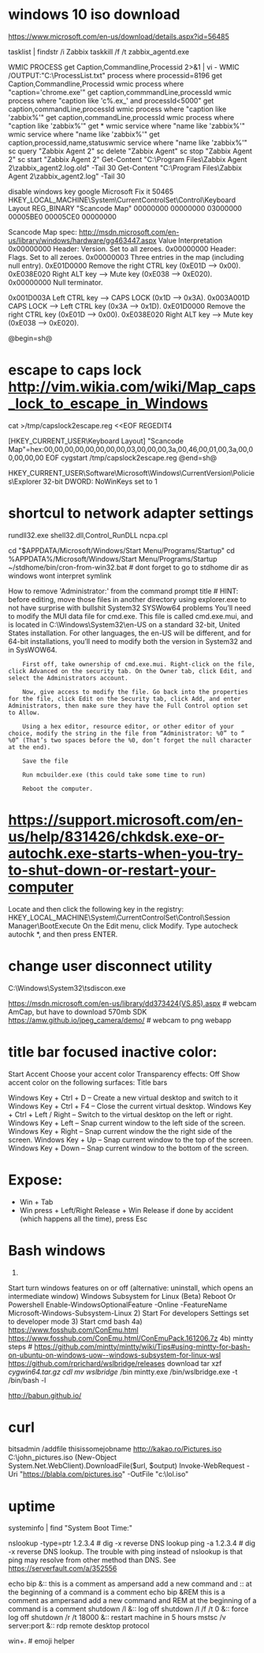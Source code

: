 # windows 10 iso download
https://www.microsoft.com/en-us/download/details.aspx?id=56485

tasklist | findstr /i Zabbix
taskkill /f /t zabbix_agentd.exe


WMIC PROCESS get Caption,Commandline,Processid 2>&1 | vi -
WMIC /OUTPUT:"C:\ProcessList.txt" process where processid=8196 get Caption,Commandline,Processid
wmic process where "caption='chrome.exe'" get caption,commmandLine,processId
wmic process where "caption like 'c%.ex_' and processId<5000" get caption,commandLine,processId
wmic process where "caption like 'zabbix%'" get caption,commandLine,processId
wmic process where "caption like 'zabbix%'" get *
wmic service where "name like 'zabbix%'"
wmic service where "name like 'zabbix%'" get caption,processid,name,statuswmic service where "name like 'zabbix%'"
sc query "Zabbix Agent 2"
sc delete "Zabbix Agent"
sc stop "Zabbix Agent 2"
sc start "Zabbix Agent 2"
Get-Content "C:\Program Files\Zabbix Agent 2\zabbix_agent2.log.old" -Tail 30
Get-Content "C:\Program Files\Zabbix Agent 2\zabbix_agent2.log" -Tail 30

disable windows key
google Microsoft Fix it 50465
HKEY_LOCAL_MACHINE\System\CurrentControlSet\Control\Keyboard Layout
REG_BINARY "Scancode Map" 00000000 00000000 03000000 00005BE0 00005CE0 00000000

Scancode Map spec: http://msdn.microsoft.com/en-us/library/windows/hardware/gg463447.aspx
Value	Interpretation
0x00000000	Header: Version. Set to all zeroes.
0x00000000	Header: Flags. Set to all zeroes.
0x00000003	Three entries in the map (including null entry).
0xE01D0000	Remove the right CTRL key (0xE01D --> 0x00).
0xE038E020	Right ALT key --> Mute key (0xE038 --> 0xE020).
0x00000000	Null terminator.

0x001D003A Left CTRL key --> CAPS LOCK (0x1D --> 0x3A).
0x003A001D CAPS LOCK --> Left CTRL key (0x3A --> 0x1D).
0xE01D0000	Remove the right CTRL key (0xE01D --> 0x00).
0xE038E020	Right ALT key --> Mute key (0xE038 --> 0xE020).

@begin=sh@
# escape to caps lock http://vim.wikia.com/wiki/Map_caps_lock_to_escape_in_Windows
cat >/tmp/capslock2escape.reg <<EOF
REGEDIT4

[HKEY_CURRENT_USER\Keyboard Layout]
"Scancode Map"=hex:00,00,00,00,00,00,00,00,03,00,00,00,3a,00,46,00,01,00,3a,00,00,00,00,00
EOF
cygstart /tmp/capslock2escape.reg
@end=sh@


HKEY_CURRENT_USER\Software\Microsoft\Windows\CurrentVersion\Policies\Explorer
32-bit DWORD: NoWinKeys set to 1

# shortcul to network adapter settings
rundll32.exe shell32.dll,Control_RunDLL ncpa.cpl


cd "$APPDATA/Microsoft/Windows/Start Menu/Programs/Startup"
cd %APPDATA%/Microsoft/Windows/Start Menu/Programs/Startup
~/stdhome/bin/cron-from-win32.bat # dont forget to go to stdhome dir as windows wont interpret symlink




How to remove 'Administrator:' from the command prompt title
	# HINT: before editing, move those files in another directory using explorer.exe to not have surprise with bullshit System32 SYSWow64 problems
    You’ll need to modify the MUI data file for cmd.exe. This file is called cmd.exe.mui, and is located in C:\Windows\System32\en-US on a standard 32-bit, United States installation. For other languages, the en-US will be different, and for 64-bit installations, you’ll need to modify both the version in System32 and in SysWOW64.

        First off, take ownership of cmd.exe.mui. Right-click on the file, click Advanced on the security tab. On the Owner tab, click Edit, and select the Administrators account.

        Now, give access to modify the file. Go back into the properties for the file, click Edit on the Security tab, click Add, and enter Administrators, then make sure they have the Full Control option set to Allow.

        Using a hex editor, resource editor, or other editor of your choice, modify the string in the file from “Administrator: %0” to “ %0” (That’s two spaces before the %0, don’t forget the null character at the end).

        Save the file

        Run mcbuilder.exe (this could take some time to run)

        Reboot the computer.



# https://support.microsoft.com/en-us/help/831426/chkdsk.exe-or-autochk.exe-starts-when-you-try-to-shut-down-or-restart-your-computer
Locate and then click the following key in the registry:
HKEY_LOCAL_MACHINE\System\CurrentControlSet\Control\Session Manager\BootExecute
On the Edit menu, click Modify.
Type autocheck autochk *, and then press ENTER.

# change user disconnect utility
C:\Windows\System32\tsdiscon.exe

https://msdn.microsoft.com/en-us/library/dd373424(VS.85).aspx # webcam AmCap, but have to download 570mb SDK
https://amw.github.io/jpeg_camera/demo/ # webcam to png webapp

# title bar focused inactive color:
Start
Accent
Choose your accent color
Transparency effects: Off
Show accent color on the following surfaces: Title bars

Windows Key + Ctrl + D – Create a new virtual desktop and switch to it
Windows Key + Ctrl + F4 – Close the current virtual desktop.
Windows Key + Ctrl + Left / Right – Switch to the virtual desktop on the left or right.
Windows Key + Left – Snap current window to the left side of the screen.
Windows Key + Right – Snap current window the the right side of the screen.
Windows Key + Up – Snap current window to the top of the screen.
Windows Key + Down – Snap current window to the bottom of the screen.

# Expose:
* Win + Tab
* Win press + Left/Right Release + Win Release 
if done by accident (which happens all the time), press Esc

# Bash windows
1)
Start
turn windows features on or off (alternative: uninstall, which opens an intermediate window)
Windows Subsystem for Linux (Beta)
Reboot
Or
Powershell
Enable-WindowsOptionalFeature -Online -FeatureName Microsoft-Windows-Subsystem-Linux
2)
Start
For developers Settings
set to developer mode
3)
Start
cmd
bash
4a) 
https://www.fosshub.com/ConEmu.html
https://www.fosshub.com/ConEmu.html/ConEmuPack.161206.7z
4b)  mintty steps # https://github.com/mintty/mintty/wiki/Tips#using-mintty-for-bash-on-ubuntu-on-windows-uow--windows-subsystem-for-linux-wsl
https://github.com/rprichard/wslbridge/releases
download
tar xzf *cygwin64.tar.gz
cdl
mv wslbridge* /bin
mintty.exe /bin/wslbridge.exe -t /bin/bash -l

http://babun.github.io/

# curl
bitsadmin /addfile thisissomejobname http://kakao.ro/Pictures.iso C:\john_pictures.iso
(New-Object System.Net.WebClient).DownloadFile($url, $output)
Invoke-WebRequest -Uri "https://blabla.com/pictures.iso" -OutFile "c:\lol.iso"


# uptime
systeminfo | find "System Boot Time:"

nslookup -type=ptr 1.2.3.4 # dig -x reverse DNS lookup
ping -a 1.2.3.4 # dig -x reverse DNS lookup. The trouble with ping instead of nslookup is that ping may resolve from other method than DNS. See https://serverfault.com/a/352556


echo bip &::  this is a comment as ampersand add a new command and ::  at the beginning of a command is a comment
echo bip &REM this is a comment as ampersand add a new command and REM at the beginning of a command is a comment
shutdown /l &:: log off
shutdown /l /f /t 0 &:: force log off
shutdown /r /t 18000 &:: restart machine in 5 hours
mstsc /v server:port &:: rdp remote desktop protocol

win+. # emoji helper
